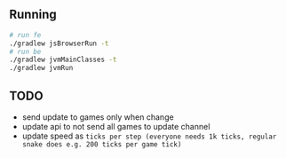## Running 
```bash
# run fe
./gradlew jsBrowserRun -t
# run be
./gradlew jvmMainClasses -t
./gradlew jvmRun
```

## TODO

 - send update to games only when change
 - update api to not send all games to update channel
 - update speed as `ticks per step (everyone needs 1k ticks, regular snake does e.g. 200 ticks per game tick)`
